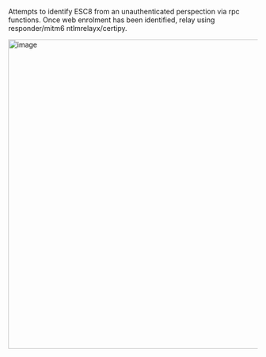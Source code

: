 Attempts to identify ESC8 from an unauthenticated perspection via rpc functions. Once web enrolment has been identified, relay using responder/mitm6 ntlmrelayx/certipy. 

<img width="624" alt="image" src="https://github.com/danti1988/adcshunter/assets/91211347/4a9b7653-8b07-468b-a81c-ab00203d3b6f">

